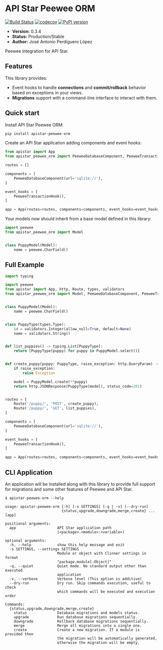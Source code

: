 # API Star Peewee ORM
[![Build Status](https://travis-ci.org/PeRDy/apistar-peewee-orm.svg?branch=master)](https://travis-ci.org/PeRDy/apistar-peewee-orm)
[![codecov](https://codecov.io/gh/PeRDy/apistar-peewee-orm/branch/master/graph/badge.svg)](https://codecov.io/gh/PeRDy/apistar-peewee-orm)
[![PyPI version](https://badge.fury.io/py/apistar-peewee-orm.svg)](https://badge.fury.io/py/apistar-peewee-orm)

* **Version:** 0.3.4
* **Status:** Production/Stable
* **Author:** José Antonio Perdiguero López

Peewee integration for API Star.

## Features
This library provides:
 * Event hooks to handle **connections** and **commit/rollback** behavior based on exceptions in your views.
 * **Migrations** support with a command-line interface to interact with them.

## Quick start
Install API Star Peewee ORM:

```bash
pip install apistar-peewee-orm
```

Create an API Star application adding components and event hooks:

```python
from apistar import App
from apistar_peewee_orm import PeeweeDatabaseComponent, PeeweeTransactionHook

routes = []

components = [
    PeeweeDatabaseComponent(url='sqlite://'),
]

event_hooks = [
    PeeweeTransactionHook(),
]

app = App(routes=routes, components=components, event_hooks=event_hooks)
```

Your models now should inherit from a base model defined in this library:

```python
import peewee
from apistar_peewee_orm import Model


class PuppyModel(Model):
    name = peewee.CharField()
```

## Full Example

```python
import typing

import peewee
from apistar import App, http, Route, types, validators
from apistar_peewee_orm import Model, PeeweeDatabaseComponent, PeeweeTransactionHook


class PuppyModel(Model):
    name = peewee.CharField()


class PuppyType(types.Type):
    id = validators.Integer(allow_null=True, default=None)
    name = validators.String()


def list_puppies() -> typing.List[PuppyType]:
    return [PuppyType(puppy) for puppy in PuppyModel.select()]


def create_puppy(puppy: PuppyType, raise_exception: http.QueryParam) -> http.JSONResponse:
    if raise_exception:
        raise Exception

    model = PuppyModel.create(**puppy)
    return http.JSONResponse(PuppyType(model), status_code=201)


routes = [
    Route('/puppy/', 'POST', create_puppy),
    Route('/puppy/', 'GET', list_puppies),
]

components = [
    PeeweeDatabaseComponent(url='sqlite://'),
]

event_hooks = [
    PeeweeTransactionHook(),
]

app = App(routes=routes, components=components, event_hooks=event_hooks)
```

## CLI Application

An application will be installed along with this library to provide full support for migrations and some other features 
of Peewee and API Star.

```
$ apistar-peewee-orm --help

usage: apistar-peewee-orm [-h] [-s SETTINGS] [-q | -v] [--dry-run]
                          {status,upgrade,downgrade,merge,create} ... [app]

positional arguments:
  app                   API Star application path
                        (<package>.<module>:<variable>)

optional arguments:
  -h, --help            show this help message and exit
  -s SETTINGS, --settings SETTINGS
                        Module or object with Clinner settings in format
                        "package.module[:Object]"
  -q, --quiet           Quiet mode. No standard output other than executed
                        application
  -v, --verbose         Verbose level (This option is additive)
  --dry-run             Dry run. Skip commands execution, useful to check
                        which commands will be executed and execution order

Commands:
  {status,upgrade,downgrade,merge,create}
    status              Database migrations and models status.
    upgrade             Run database migrations sequentially.
    downgrade           Rollback database migrations sequentially.
    merge               Merge all migrations into a single one.
    create              Create a new migration. If a module is provided then
                        the migration will be automatically generated,
                        otherwise the migration will be empty.
```
